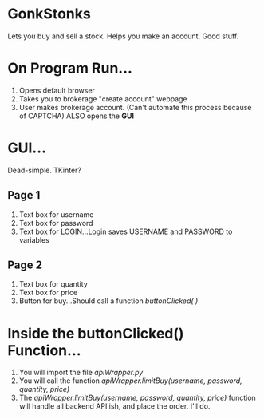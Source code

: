 # GonkStonks
Lets you buy and sell a stock.
Helps you make an account.
Good stuff. 


# On Program Run...
1) Opens default browser
2) Takes you to brokerage "create account" webpage
3) User makes brokerage account. (Can't automate this process because of CAPTCHA)
 ALSO opens the **GUI**

# GUI...
Dead-simple. TKinter?
## Page 1
1) Text box for username
2) Text box for password
3) Text box for LOGIN...Login saves USERNAME and PASSWORD to variables
## Page 2
1) Text box for quantity
2) Text box for price
3) Button for buy...Should call a function *buttonClicked( )*
    

# Inside the buttonClicked() Function...
1) You will import the file *apiWrapper.py*
2) You will call the function *apiWrapper.limitBuy(username, password, quantity, price)*
3) The *apiWrapper.limitBuy(username, password, quantity, price)* function will handle all backend API ish, and place the order. I'll do. 

